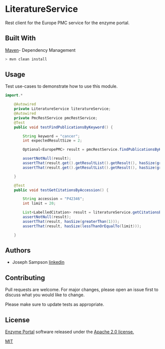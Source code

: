 # LiteratureService

Rest client for the Europe PMC service for the enzyme portal.

## Built With

[Maven](https://maven.apache.org/)- Dependency Management


```bash
> mvn clean install
```

## Usage

Test use-cases to demonstrate how to use this module.
```java
import.*

    @Autowired
    private LiteratureService literatureService;
    @Autowired
    private PmcRestService pmcRestService;
    @Test
    public void testFindPublicationsByKeyword() {

        String keyword = "cancer";
        int expectedResultSize = 2;

        Optional<EuropePMC> result = pmcRestService.findPublicationsByKeyword(keyword);

        assertNotNull(result);
        assertThat(result.get().getResultList().getResult(), hasSize(greaterThan(expectedResultSize)));
        assertThat(result.get().getResultList().getResult(), hasSize(greaterThanOrEqualTo(expectedResultSize)));

    }

    @Test
    public void testGetCitationsByAccession() {

        String accession = "P42346";
        int limit = 20;

        List<LabelledCitation> result = literatureService.getCitationsByAccession(accession, limit);
        assertNotNull(result);
        assertThat(result, hasSize(greaterThan(1)));
        assertThat(result, hasSize(lessThanOrEqualTo(limit)));

    }


```
## Authors

* Joseph Sampson [linkedin](https://www.linkedin.com/in/joseph-sampson-o-66399b30/)

## Contributing
Pull requests are welcome. For major changes, please open an issue first to discuss what you would like to change.

Please make sure to update tests as appropriate.

## License

[Enzyme Portal](https://www.ebi.ac.uk/enzymeportal/) software released under the [Apache 2.0 license.](https://www.apache.org/licenses/LICENSE-2.0.html)

[MIT](https://choosealicense.com/licenses/mit/)